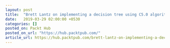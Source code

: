 ```yaml
---
layout: post
title:  "Brett Lantz on implementing a decision tree using C5.0 algorithm in R"
date:   2019-03-29 02:00:00 +0530
categories: []
posted_on: Packt Hub
posted_on_url: "https://hub.packtpub.com/"
article_url: https://hub.packtpub.com/brett-lantz-on-implementing-a-decision-tree-using-c5-0-algorithm-in-r/
---
```

